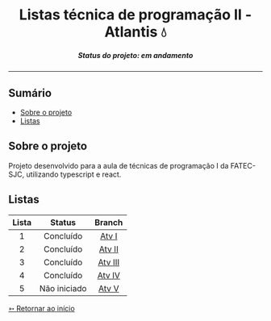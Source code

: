 <h1 align="center">Listas técnica de programação II - Atlantis 💧</h1>
<H5 align="center"> Status do projeto: em andamento</H5>

<hr> 

## Sumário

- [Sobre o projeto](#Sobre-o-projeto)
- [Listas](#Listas)


## Sobre o projeto

Projeto desenvolvido para a aula de técnicas de programação I da FATEC-SJC, utilizando typescript e react.


## Listas

| Lista | Status | Branch |
|:-----:|:----------:|:---------:|
| 1 | Concluído | [Atv I](https://github.com/SBittencourt/ListaAtlantis---tecnicas-II/tree/AtvI)  |
| 2 | Concluído | [Atv II](https://github.com/SBittencourt/ListaAtlantis---tecnicas-II/tree/AtvII) |  
| 3 | Concluído | [Atv III](https://github.com/SBittencourt/ListaAtlantis---tecnicas-II/tree/AtvIII) | 
| 4 | Concluído | [Atv IV](https://github.com/SBittencourt/ListaAtlantis---tecnicas-II/tree/AtvIV) |
| 5 | Não iniciado | [Atv V](https://github.com/SBittencourt/ListaAtlantis---tecnicas-II/tree/AtvV) |


[➳ Retornar ao início](#Sumário)
